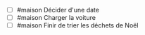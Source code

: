 - [ ] #maison Décider d'une date 
- [ ] #maison Charger la voiture
- [ ] #maison Finir de trier les déchets de Noël
